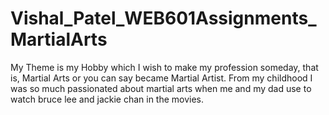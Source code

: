 # Vishal_Patel_WEB601Assignments_MartialArts
My Theme is my Hobby which I wish to make my profession someday, that is, Martial Arts or you can say became Martial Artist. From my childhood I was so much passionated about martial arts when me and my dad use to watch bruce lee and jackie chan in the movies.
